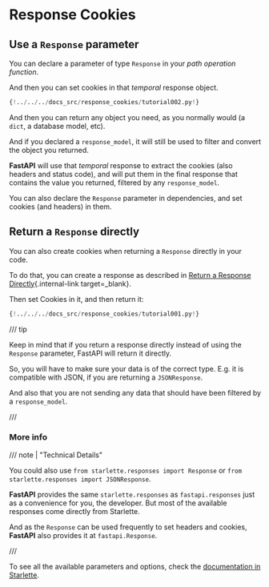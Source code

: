 # Response Cookies

## Use a `Response` parameter

You can declare a parameter of type `Response` in your *path operation function*.

And then you can set cookies in that *temporal* response object.

```Python hl_lines="1  8-9"
{!../../../docs_src/response_cookies/tutorial002.py!}
```

And then you can return any object you need, as you normally would (a `dict`, a database model, etc).

And if you declared a `response_model`, it will still be used to filter and convert the object you returned.

**FastAPI** will use that *temporal* response to extract the cookies (also headers and status code), and will put them in the final response that contains the value you returned, filtered by any `response_model`.

You can also declare the `Response` parameter in dependencies, and set cookies (and headers) in them.

## Return a `Response` directly

You can also create cookies when returning a `Response` directly in your code.

To do that, you can create a response as described in [Return a Response Directly](response-directly.md){.internal-link target=_blank}.

Then set Cookies in it, and then return it:

```Python hl_lines="10-12"
{!../../../docs_src/response_cookies/tutorial001.py!}
```

/// tip

Keep in mind that if you return a response directly instead of using the `Response` parameter, FastAPI will return it directly.

So, you will have to make sure your data is of the correct type. E.g. it is compatible with JSON, if you are returning a `JSONResponse`.

And also that you are not sending any data that should have been filtered by a `response_model`.

///

### More info

/// note | "Technical Details"

You could also use `from starlette.responses import Response` or `from starlette.responses import JSONResponse`.

**FastAPI** provides the same `starlette.responses` as `fastapi.responses` just as a convenience for you, the developer. But most of the available responses come directly from Starlette.

And as the `Response` can be used frequently to set headers and cookies, **FastAPI** also provides it at `fastapi.Response`.

///

To see all the available parameters and options, check the <a href="https://www.starlette.io/responses/#set-cookie" class="external-link" target="_blank">documentation in Starlette</a>.
